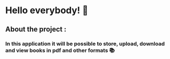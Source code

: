 # Hello everybody! :wave:

## About the project :

### In this application it will be possible to store, upload, download and view books in pdf and other formats :books:
